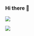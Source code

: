 ### Hi there 👋

<!--
**sproutedpotato/sproutedpotato** is a ✨ _special_ ✨ repository because its `README.md` (this file) appears on your GitHub profile.

Here are some ideas to get you started:

- 🔭 I’m currently working on ...
- 🌱 I’m currently learning ...
- 👯 I’m looking to collaborate on ...
- 🤔 I’m looking for help with ...
- 💬 Ask me about ...
- 📫 How to reach me: ...
- 😄 Pronouns: ...
- ⚡ Fun fact: ...
-->

<a href="https://github.com/sproutedpotato" target="_blank">
<img src="https://img.shields.io/badge/GitHub-EAEAEA?style=for-the-badge&logo=github&logoColor=000"/> 

<a href="https://blog.naver.com/lio97" target="_blank"><img src="https://img.shields.io/badge/Blog-000?style=social&logo=naver&logoColor=03C75A"/></a>

